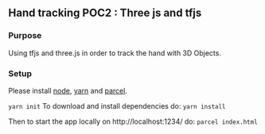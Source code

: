 ## Hand tracking POC2 : Three js and tfjs

### Purpose
Using tfjs and three.js in order to track the hand with 3D Objects.

### Setup 

Please install [node](https://nodejs.org/en/), [yarn](https://yarnpkg.com/) and [parcel](https://parceljs.org/).

```yarn init```
To download and install dependencies do: ```yarn install```

Then to start the app locally on http://localhost:1234/ do: ```parcel index.html```
